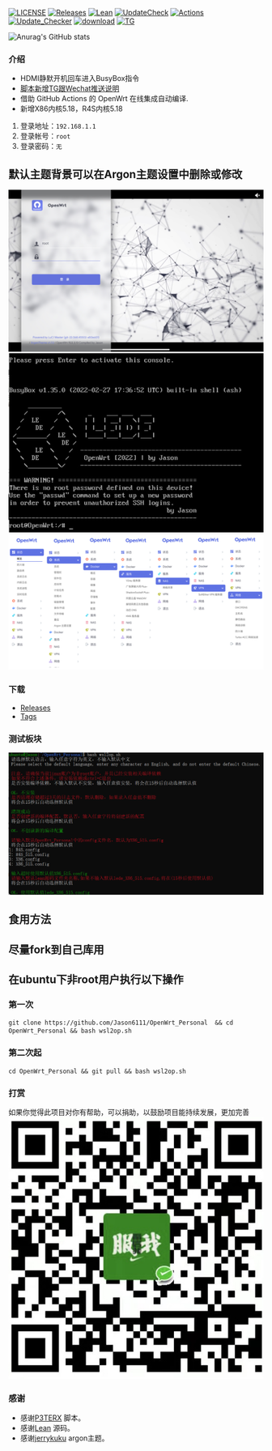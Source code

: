 [![LICENSE](https://img.shields.io/github/license/mashape/apistatus.svg?style=flat-square&label=LICENSE)](https://github.com/Jason6111/OpenWrt_Personal/blob/main/LICENSE)
[![Releases](https://img.shields.io/badge/support-X86|R4S-blue?style=flat&logo=rss)](https://github.com/Jason6111/OpenWrt_Personal/releases)
[![Lean](https://img.shields.io/badge/SourceCode-Lean-green?style=flat&logo=GitHub)](https://github.com/coolsnowwolf/lede)
[![UpdateCheck](https://img.shields.io/badge/Automatic-UpdateCheck-blueviolet?style=flat&logo=apacheflink)](https://github.com/Jason6111/OpenWrt_Personal/actions)
[![Actions](https://img.shields.io/badge/GithubAction-Actions-important?style=flat&logo=GitHubActions)](https://github.com/Jason6111/OpenWrt_Personal/actions)
[![Update_Checker](https://github.com/Jason6111/OpenWrt_Personal/actions/workflows/Update_Checker.yml/badge.svg)](https://github.com/Jason6111/OpenWrt_Personal/tags)
[![download](https://img.shields.io/github/downloads/Jason6111/OpenWrt_Personal/total)](https://github.com/Jason6111/OpenWrt_Personal/releases)
[![TG](https://img.shields.io/badge/Contact-telegram-blue)](https://t.me/jason61)  

![Anurag's GitHub stats](https://github-readme-stats.vercel.app/api?username=Jason6111&bg_color=30,e96443,904e95&title_color=fff&text_color=fff)

### 介绍 
- HDMI静默开机回车进入BusyBox指令
- [脚本新增TG跟Wechat推送说明](other/bot.md)
- 借助 GitHub Actions 的 OpenWrt 在线集成自动编译.
- 新增X86内核5.18，R4S内核5.18
1. 登录地址：`192.168.1.1`
2. 登录帐号：`root`
3. 登录密码：`无`  
## 默认主题背景可以在Argon主题设置中删除或修改
![image](other/ZT.jpg) 
![image](other/JM.jpg)
![image](other/function.png)
  
### 下载
- [Releases](https://github.com/Jason6111/OpenWrt_Personal/releases)
- [Tags](https://github.com/Jason6111/OpenWrt_Personal/tags)  

### 测试板块  
![image](other/test.png)  
## 食用方法  
## 尽量fork到自己库用  
## 在ubuntu下非root用户执行以下操作
### 第一次  
```
git clone https://github.com/Jason6111/OpenWrt_Personal  && cd OpenWrt_Personal && bash wsl2op.sh

```  
### 第二次起  
```
cd OpenWrt_Personal && git pull && bash wsl2op.sh

```

### 打赏 
如果你觉得此项目对你有帮助，可以捐助，以鼓励项目能持续发展，更加完善  
![image](other/ds.jpg)  

### 感谢
- 感谢[P3TERX](https://github.com/P3TERX/Actions-OpenWrt) 脚本。  
- 感谢[Lean](https://github.com/coolsnowwolf/lede) 源码。  
- 感谢[jerrykuku](https://github.com/jerrykuku) argon主题。 
